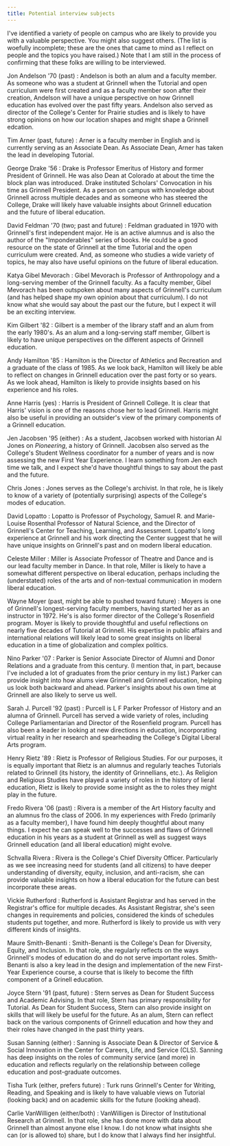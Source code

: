 ```yaml
---
title: Potential interview subjects
---
```

I've identified a variety of people on campus who are likely to
provide you with a valuable perspective.  You might also suggest
others.  (The list is woefully incomplete; these are the ones that
came to mind as I reflect on people and the topics you have raised.)
Note that I am still in the process of confirming that these folks
are willing to be interviewed.

Jon Andelson '70 (past)
  : Andelson is both an alum and a faculty member.  As someone who
    was a student at Grinnell when the Tutorial and open curriculum
    were first created and as a faculty member soon after their creation,
    Andelson will have a unique perspective on how Grinnell education has
    evolved over the past fifty years.  Andelson also served as director
    of the College's Center for Prairie studies and is likely to 
    have strong opinions on how our location shapes and might shape
    a Grinnell edcation.

Tim Arner (past, future)
  : Arner is a faculty member in English and is currently serving
    as an Associate Dean.  As Associate Dean, Arner has taken the
    lead in developing Tutorial.

George Drake '56
  : Drake is Professor Emeritus of History and former President of
    Grinnell.  He was also Dean at Colorado at about the time the
    block plan was introduced.  Drake instituted Scholars' Convocation 
    in his time as Grinnell President.  As a person on campus with 
    knowledge about Grinnell across multiple decades and as someone
    who has steered the College, Drake will likely have valuable
    insights about Grinnell education and the future of liberal
    education.

David Feldman '70 (two; past and future)
  : Feldman graduated in 1970 with Grinnell's first independent
    major.  He is an active alumnus and is also the author of
    the "Imponderables" series of books.  He could be a good
    resource on the state of Grinnell at the time Tutorial and
    the open curriculum were created.  And, as someone who studies
    a wide variety of topics, he may also have useful opinions
    on the future of liberal education.

Katya Gibel Mevorach
  : Gibel Mevorach is Professor of Anthropology and a long-serving
    member of the Grinnell faculty.  As a faculty member, Gibel
    Mevorach has been outspoken about many aspects of Grinnell's
    curriculum (and has helped shape my own opinion about that
    curriculum).  I do not know what she would say about the past
    our the future, but I expect it will be an exciting interview.

Kim Gilbert '82
  : Gilbert is a member of the library staff and an alum from the
    early 1980's.  As an alum and a long-serving staff member, Gilbert
    is likely to have unique perspectives on the different aspects
    of Grinnell education.

Andy Hamilton '85
  : Hamilton is the Director of Athletics and Recreation and a
    graduate of the class of 1985.  As we look back, Hamilton 
    will likely be able to reflect on changes in Grinnell education 
    over the past forty or so years.  As we look ahead, Hamilton
    is likely to provide insights based on his experience and his
    roles.

Anne Harris (yes)
  : Harris is President of Grinnell College.  It is clear that 
    Harris' vision is one of the reasons chose her to lead Grinnell.
    Harris might also be useful in providing an outsider's view
    of the primary components of a Grinnell education.

Jen Jacobsen '95 (either)
  : As a student, Jacobsen worked with historian Al Jones on
    _Pioneering_, a history of Grinnell.  Jacobsen also served
    as the College's Student Wellness coordinator for a number
    of years and is now assessing the new First Year Experience.
    I learn something from Jen each time we talk, and
    I expect she'd have thoughtful things to say about the past
    and the future.

Chris Jones
  : Jones serves as the College's archivist.  In that role, he is 
    likely to know of a variety of (potentially surprising) aspects 
    of the College's modes of education.

David Lopatto
  : Lopatto is Professor of Psychology, Samuel R. and Marie-Louise
    Rosenthal Professor of Natural Science, and the Director of
    Grinnell's Center for Teaching, Learning, and Assessment.  Lopatto's
    long experience at Grinnell and his work directing the Center suggest
    that he will have unique insights on Grinnell's past and on 
    modern liberal education.

Celeste Miller
  : Miller is Associate Professor of Theatre and Dance and is our
    lead faculty member in Dance.  In that role, Miller is likely
    to have a somewhat different perspective on liberal education,
    perhaps including the (understated) roles of the arts and of
    non-textual communication in modern liberal education.

Wayne Moyer (past, might be able to pushed toward future)
  : Moyers is one of Grinnell's longest-serving faculty members, having
    started her as an instructor in 1972.  He's is also former
    director of the College's Rosenfield program.  Moyer is likely
    to provide thoughtful and useful reflections on nearly five
    decades of Tutorial at Grinnell.  His expertise in public affairs
    and international relations will likely lead to some great
    insights on liberal education in a time of globalization and
    complex politics.

Nino Parker '07
  : Parker is Senior Associate Director of Alumni and Donor
    Relations and a graduate from this century.  (I mention
    that, in part, because I've included a lot of graduates
    from the prior century in my list.)  Parker can provide
    insight into how alums view Grinnell and Grinnell education,
    helping us look both backward and ahead.  Parker's insights
    about his own time at Grinnell are also likely to serve
    us well.

Sarah J. Purcell '92 (past)
  : Purcell is L F Parker Professor of History and an alumna of
    Grinnell.  Purcell has served a wide variety of roles, including
    College Parliamentarian and Director of the Rosenfield program.
    Purcell has also been a leader in looking at new directions in
    education, incorporating virtual reality in her research and
    spearheading the College's Digital Liberal Arts program.

Henry Rietz '89
  : Rietz is Professor of Religious Studies.  For our purposes,
    it is equally important that Rietz is an alumnus and regularly
    teaches Tutorials related to Grinnell (its history, the identity
    of Grinnellians, etc.).  As Religion and Religious Studies have
    played a variety of roles in the history of lieral education,
    Rietz is likely to provide some insight as the to roles they
    might play in the future.

Fredo Rivera '06 (past)
  : Rivera is a member of the Art History faculty and an alumnus
    fro the class of 2006.  In my experiences with Fredo (primarily
    as a faculty member), I have found him deeply thoughtful 
    about many things.  I expect he can speak well to the successes
    and flaws of Grinnell education in his years as a student at
    Grinnell as well as suggest ways Grinnell education (and all
    liberal education) might evolve.

Schvalla Rivera
  : Rivera is the College's Chief Diversity Officer.  Particularly
    as we see increasing need for students (and all citizens) to have
    deeper understanding of diversity, equity, inclusion, and 
    anti-racism, she can provide valuable insights on how a liberal
    education for the future can best incorporate these areas.

Vickie Rutherford
  : Rutherford is Assistant Registrar and has served in the Registrar's
    office for multiple decades.  As Assistant Registrar, she's seen
    changes in requirements and policies, considered the kinds of
    schedules students put together, and more.  Rutherford is likely
    to provide us with very different kinds of insights.

Maure Smith-Benanti
  : Smith-Benanti is the College's Dean for Diversity, Equity, and 
    Inclusion.  In that role, she regularly reflects on the ways
    Grinnell's modes of education do and do not serve important
    roles.  Smith-Benanti is also a key lead in the design and
    implementation of the new First-Year Experience course, a
    course that is likely to become the fifth component of a
    Grinell education.

Joyce Stern '91 (past, future)
  : Stern serves as Dean for Student Success and Academic Advising.
    In that role, Stern has primary responsibility for Tutorial.
    As Dean for Student Success, Stern can also provide insight on
    skills that will likely be useful for the future.  As an alum,
    Stern can reflect back on the various components of Grinnell
    education and how they and their roles have changed in the past
    thirty years.

Susan Sanning (either)
  : Sanning is Associate Dean & Director of Service & Social Innovation
    in the Center for Careers, Life, and Service (CLS).  Sanning has
    deep insights on the roles of community service (and more) in 
    education and reflects regularly on the relationship between
    college education and post-graduate outcomes.

Tisha Turk (either, prefers future)
  : Turk runs Grinnell's Center for Writing, Reading, and Speaking
    and is likely to have valuable views on Tutorial (looking back)
    and on academic skills for the future (looking ahead).

Carlie VanWilligen (either/both)
  : VanWilligen is Director of Institutional Research at Grinnell.
    In that role, she has done more with data about Grinnell than
    almost anyone else I know.  I do not know what insights she
    can (or is allowed to) share, but I do know that I always find
    her insightful.

